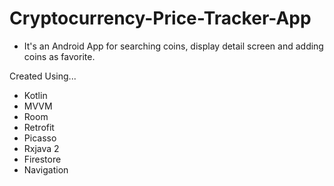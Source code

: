 # Cryptocurrency-Price-Tracker-App
    
- It's an Android App for searching coins, display detail screen and  adding coins as favorite.

Created Using...
- Kotlin
- MVVM
- Room
- Retrofit
- Picasso
- Rxjava 2 
- Firestore
- Navigation
